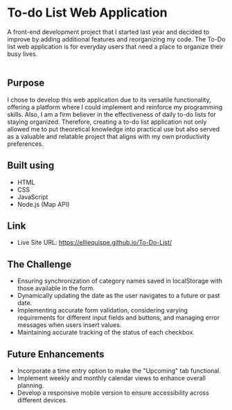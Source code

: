 # To-do List Web Application
A front-end development project that I started last year and decided to improve by adding additional features and reorganizing my code. The To-Do list web application is for everyday users that need a place to organize their busy lives.<br>
<br>

## Purpose
I chose to develop this web application due to its versatile functionality, offering a platform where I could implement and reinforce my programming skills. Also, I am a firm believer in the effectiveness of daily to-do lists for staying organized. Therefore, creating a to-do list application not only allowed me to put theoretical knowledge into practical use but also served as a valuable and relatable project that aligns with my own productivity preferences.

## Built using
* HTML
* CSS
* JavaScript
* Node.js (Map API)

## Link
* Live Site URL: https://elliequispe.github.io/To-Do-List/
  
## The Challenge
* Ensuring synchronization of category names saved in localStorage with those available in the form.
* Dynamically updating the date as the user navigates to a future or past date.
* Implementing accurate form validation, considering varying requirements for different input fields and buttons, and managing error messages when users insert values.
* Maintaining accurate tracking of the status of each checkbox.

## Future Enhancements
* Incorporate a time entry option to make the "Upcoming" tab functional.
* Implement weekly and monthly calendar views to enhance overall planning.
* Develop a responsive mobile version to ensure accessibility across different devices.



